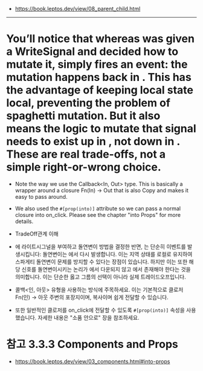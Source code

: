 - https://book.leptos.dev/view/08_parent_child.html

<hr>


# You’ll notice that whereas <ButtonA/> was given a WriteSignal and decided how to mutate it, <ButtonB/> simply fires an event: the mutation happens back in <App/>. This has the advantage of keeping local state local, preventing the problem of spaghetti mutation. But it also means the logic to mutate that signal needs to exist up in <App/>, not down in <ButtonB/>. These are real trade-offs, not a simple right-or-wrong choice.

- Note the way we use the Callback<In, Out> type. This is basically a wrapper around a closure Fn(In) -> Out that is also Copy and makes it easy to pass around.

- We also used the `#[prop(into)]` attribute so we can pass a normal closure into on_click. Please see the chapter "into Props" for more details.

- TradeOff관계 이해

- <ButtonA/>에 라이트시그널을 부여하고 돌연변이 방법을 결정한 반면, <ButtonB/>는 단순히 이벤트를 발생시킵니다: 돌연변이는 <App/>에서 다시 발생합니다. 이는 지역 상태를 로컬로 유지하여 스파게티 돌연변이 문제를 방지할 수 있다는 장점이 있습니다. 하지만 이는 또한 해당 신호를 돌연변이시키는 논리가 <ButtonB/>에서 다운되지 않고 <App/>에서 존재해야 한다는 것을 의미합니다. 이는 단순한 옳고 그름의 선택이 아니라 실제 트레이드오프입니다.

- 콜백<인, 아웃> 유형을 사용하는 방식에 주목하세요. 이는 기본적으로 클로저 Fn(인) -> 아웃 주변의 포장지이며, 복사이며 쉽게 전달할 수 있습니다.

- 또한 일반적인 클로저를 on_click에 전달할 수 있도록 `#[prop(into)]` 속성을 사용했습니다. 자세한 내용은 "소품 안으로" 장을 참조하세요.

# 참고 3.3.3 Components and Props
- https://book.leptos.dev/view/03_components.html#into-props
